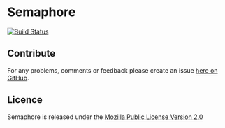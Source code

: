 Semaphore
=======

[![Build Status](https://secure.travis-ci.org/brendanhay/stetson.png)](http://travis-ci.org/brendanhay/stetson)


<a name="contribute" />

Contribute
----------

For any problems, comments or feedback please create an issue [here on GitHub](github.com/brendanhay/stetson/issues).


<a name="licence" />

Licence
-------

Semaphore is released under the [Mozilla Public License Version 2.0](http://www.mozilla.org/MPL/)
